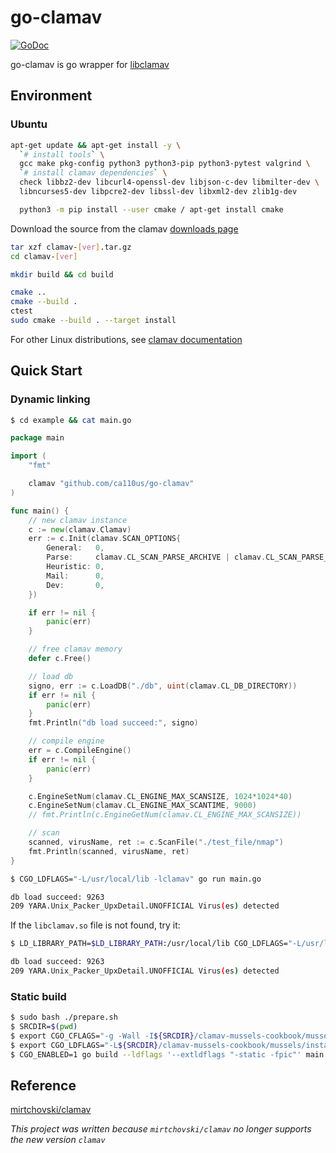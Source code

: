 # go-clamav
[![GoDoc](https://pkg.go.dev/badge/github.com/ca110us/go-clamav?status.svg)](https://pkg.go.dev/github.com/ca110us/go-clamav?tab=doc)

go-clamav is go wrapper for [libclamav](https://docs.clamav.net/manual/Development/libclamav.html)

## Environment
### Ubuntu

```bash
apt-get update && apt-get install -y \
  `# install tools` \
  gcc make pkg-config python3 python3-pip python3-pytest valgrind \
  `# install clamav dependencies` \
  check libbz2-dev libcurl4-openssl-dev libjson-c-dev libmilter-dev \
  libncurses5-dev libpcre2-dev libssl-dev libxml2-dev zlib1g-dev

  python3 -m pip install --user cmake / apt-get install cmake
```

Download the source from the clamav [downloads page](https://www.clamav.net/downloads)

```bash
tar xzf clamav-[ver].tar.gz
cd clamav-[ver]

mkdir build && cd build

cmake ..
cmake --build .
ctest
sudo cmake --build . --target install
```

For other Linux distributions, see [clamav documentation](https://docs.clamav.net/manual/Installing/Installing-from-source-Unix.html)

## Quick Start
### Dynamic linking
```bash
$ cd example && cat main.go
```

```go
package main

import (
	"fmt"

	clamav "github.com/ca110us/go-clamav"
)

func main() {
	// new clamav instance
	c := new(clamav.Clamav)
	err := c.Init(clamav.SCAN_OPTIONS{
		General:   0,
		Parse:     clamav.CL_SCAN_PARSE_ARCHIVE | clamav.CL_SCAN_PARSE_ELF,
		Heuristic: 0,
		Mail:      0,
		Dev:       0,
	})

	if err != nil {
		panic(err)
	}

	// free clamav memory
	defer c.Free()

	// load db
	signo, err := c.LoadDB("./db", uint(clamav.CL_DB_DIRECTORY))
	if err != nil {
		panic(err)
	}
	fmt.Println("db load succeed:", signo)

	// compile engine
	err = c.CompileEngine()
	if err != nil {
		panic(err)
	}

	c.EngineSetNum(clamav.CL_ENGINE_MAX_SCANSIZE, 1024*1024*40)
	c.EngineSetNum(clamav.CL_ENGINE_MAX_SCANTIME, 9000)
	// fmt.Println(c.EngineGetNum(clamav.CL_ENGINE_MAX_SCANSIZE))

	// scan
	scanned, virusName, ret := c.ScanFile("./test_file/nmap")
	fmt.Println(scanned, virusName, ret)
}
```

```bash
$ CGO_LDFLAGS="-L/usr/local/lib -lclamav" go run main.go

db load succeed: 9263
209 YARA.Unix_Packer_UpxDetail.UNOFFICIAL Virus(es) detected
```

If the `libclamav.so` file is not found, try it:

```bash
$ LD_LIBRARY_PATH=$LD_LIBRARY_PATH:/usr/local/lib CGO_LDFLAGS="-L/usr/local/lib -lclamav" go run main.go

db load succeed: 9263
209 YARA.Unix_Packer_UpxDetail.UNOFFICIAL Virus(es) detected
```

### Static build
```bash
$ sudo bash ./prepare.sh
$ SRCDIR=$(pwd)
$ export CGO_CFLAGS="-g -Wall -I${SRCDIR}/clamav-mussels-cookbook/mussels/install/include"
$ export CGO_LDFLAGS="-L${SRCDIR}/clamav-mussels-cookbook/mussels/install/lib -lclamav_static -lbz2_static -lclammspack_static -lclamunrar_iface_static -lclamunrar_static -lclamav_rust -lcrypto -ljson-c -lpcre2-8 -lpcre2-posix -lssl -lxml2 -lz -lm -ldl -lstdc++"
$ CGO_ENABLED=1 go build --ldflags '--extldflags "-static -fpic"' main.go
```


## Reference
[mirtchovski/clamav](https://github.com/mirtchovski/clamav)

*This project was written because `mirtchovski/clamav` no longer supports the new version `clamav`*
